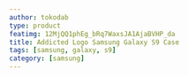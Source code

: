 ```yaml
---
author: tokodab
type: product
featimg: 12MjQQ1phEg_bRq7WaxsJA1AjaBVHP_da
title: Addicted Logo Samsung Galaxy S9 Case
tags: [samsung, galaxy, s9]
category: [samsung]
---
```

